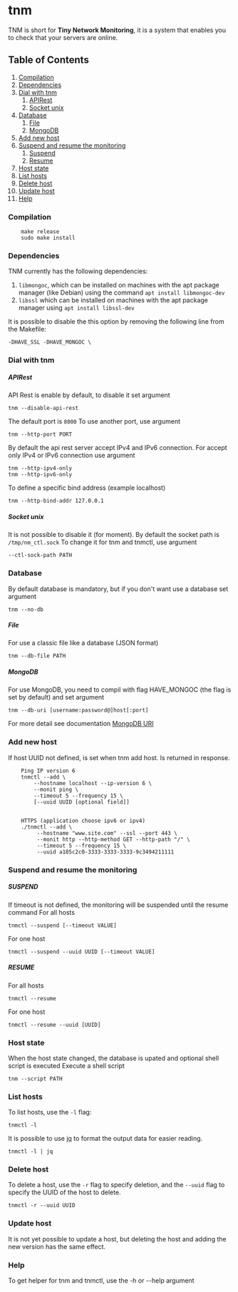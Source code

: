 # tnm

TNM is short for **Tiny Network Monitoring**, it is a system that enables you to check that your servers are online.

## Table of Contents
1. [Compilation](#compilation)
2. [Dependencies](#dependencies)
3. [Dial with tnm](#dial-with-tnm)
   1. [APIRest](#apirest)
   2. [Socket unix](#socket-unix)
4. [Database](#database)
   1. [File](#file)
   2. [MongoDB](#mongodb)
5. [Add new host](#Add-new-host)
6. [Suspend and resume the monitoring](#suspend-and-resume-the-monitoring)
   1. [Suspend](#suspend)
   2. [Resume](#resume)
7. [Host state](#host-state)
8. [List hosts](#list-hosts)
9. [Delete host](#delete-host)
10. [Update host](#update-host)
11. [Help](#help)

### Compilation

```
    make release
    sudo make install
```

### Dependencies

TNM currently has the following dependencies:

1. `libmongoc`, which can be installed on machines with the apt package manager (like Debian) 
using the command `apt install libmongoc-dev`
2. `libssl` which can be installed on machines with the apt package manager 
using `apt install libssl-dev`

It is possible to disable the this option by removing the following line from the Makefile:

```
-DHAVE_SSL -DHAVE_MONGOC \
```

### Dial with tnm
##### APIRest
API Rest is enable by default, to disable it set argument
```
tnm --disable-api-rest
```
The default port is `8000`
To use another port, use argument
```
tnm --http-port PORT
```
By default the api rest server accept IPv4 and IPv6 connection.
For accept only IPv4 or IPv6 connection use argument
```
tnm --http-ipv4-only
tnm --http-ipv6-only
```

To define a specific bind address (example localhost)
```
tnm --http-bind-addr 127.0.0.1
```

##### Socket unix
It is not possible to disable it (for moment).
By default the socket path is `/tmp/nm_ctl.sock`
To change it for tnm and tnmctl, use argument
```
--ctl-sock-path PATH
```

### Database
By default database is mandatory, but if you don't want use a database set argument
```
tnm --no-db
```

##### File
For use a classic file like a database (JSON format)

```
tnm --db-file PATH
```

##### MongoDB
For use MongoDB, you need to compil with flag HAVE_MONGOC (the flag is set by default)
and set argument
```
tnm --db-uri [username:password@]host[:port]
```
For more detail see documentation [MongoDB URI](https://www.mongodb.com/docs/manual/reference/connection-string/)

### Add new host
If host UUID not defined, is set when tnm add host. Is returned in response.
```
    Ping IP version 6
    tnmctl --add \
        --hostname localhost --ip-version 6 \
        --monit ping \
        --timeout 5 --frequency 15 \
        [--uuid UUID [optional field]]


    HTTPS (application choose ipv6 or ipv4)
    ./tnmctl --add \
         --hostname "www.site.com" --ssl --port 443 \
         --monit http --http-method GET --http-path "/" \
         --timeout 5 --frequency 15 \
         --uuid a185c2c0-3333-3333-3333-9c3494211111
```

### Suspend and resume the monitoring
##### SUSPEND
If timeout is not defined, the monitoring will be suspended until the resume command 
For all hosts
```
tnmctl --suspend [--timeout VALUE]
```

For one host
```
tnmctl --suspend --uuid UUID [--timeout VALUE] 
```

##### RESUME
For all hosts
```
tnmctl --resume
```

For one host
```
tnmctl --resume --uuid [UUID]
```

### Host state
When the host state changed, the database is upated and optional shell script is executed
Execute a shell script
```
tnm --script PATH
```

### List hosts

To list hosts, use the `-l` flag:
```
tnmctl -l

```

It is possible to use [jq](https://stedolan.github.io/jq/) to format the output data for easier reading.
```
tnmctl -l | jq
```

### Delete host

To delete a host, use the `-r` flag to specify deletion, and the `--uuid` flag to specify the UUID of the host to delete.
```
tnmctl -r --uuid UUID
```

### Update host
It is not yet possible to update a host, but deleting the host and adding the new version has the same effect.

### Help
To get helper for tnm and tnmctl, use the -h or --help argument


